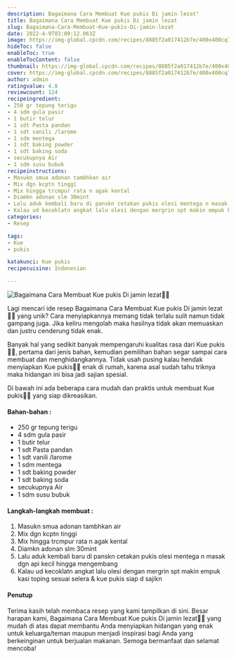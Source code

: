 ```yaml
---
description: Bagaimana Cara Membuat Kue pukis Di jamin lezat"
title: Bagaimana Cara Membuat Kue pukis Di jamin lezat
slug: Bagaimana-Cara-Membuat-Kue-pukis-Di-jamin-lezat
date: 2022-4-9T03:09:12.063Z
image: https://img-global.cpcdn.com/recipes/8885f2a017412b7e/400x400cq70/photo.jpg
hideToc: false
enableToc: true
enableTocContent: false
thumbnail: https://img-global.cpcdn.com/recipes/8885f2a017412b7e/400x400cq70/photo.jpg
cover: https://img-global.cpcdn.com/recipes/8885f2a017412b7e/400x400cq70/photo.jpg
author: admin
ratingvalue: 4.8
reviewcount: 124
recipeingredient:
- 250 gr tepung terigu
- 4 sdm gula pasir
- 1 butir telur
- 1 sdt Pasta pandan
- 1 sdt vanili /larome
- 1 sdm mentega
- 1 sdt baking powder
- 1 sdt baking soda
- secukupnya Air
- 1 sdm susu bubuk
recipeinstructions:
- Masukn smua adonan tambhkan air
- Mix dgn kcptn tinggi
- Mix hingga trcmpur rata n agak kental
- Diamkn adonan slm 30mint
- Lalu aduk kembali baru di panskn cetakan pukis olesi mentega n masak dgn api kecil hingga mengembang
- Kalau ud kecoklatn angkat lalu olesi dengan mergrin spt makin empuk kasi toping sesuai selera & kue pukis siap d sajikn
categories:
- Resep

tags:
- Kue
- pukis

katakunci: Kue pukis
recipecuisine: Indonesian

---
```


![Bagaimana Cara Membuat Kue pukis Di jamin lezat👩‍🍳](https://img-global.cpcdn.com/recipes/8885f2a017412b7e/400x400cq70/photo.jpg)

Lagi mencari ide resep Bagaimana Cara Membuat Kue pukis Di jamin lezat👩‍🍳 yang unik? Cara menyiapkannya memang tidak terlalu sulit namun tidak gampang juga. Jika keliru mengolah maka hasilnya tidak akan memuaskan dan justru cenderung tidak enak.

Banyak hal yang sedikit banyak mempengaruhi kualitas rasa dari Kue pukis👩‍🍳, pertama dari jenis bahan, kemudian pemilihan bahan segar sampai cara membuat dan menghidangkannya. Tidak usah pusing kalau hendak menyiapkan Kue pukis👩‍🍳 enak di rumah, karena asal sudah tahu triknya maka hidangan ini bisa jadi sajian spesial.

Di bawah ini ada beberapa cara mudah dan praktis untuk membuat Kue pukis👩‍🍳 yang siap dikreasikan.

<!--inarticleads1-->

#### Bahan-bahan :

- 250 gr tepung terigu
- 4 sdm gula pasir
- 1 butir telur
- 1 sdt Pasta pandan
- 1 sdt vanili /larome
- 1 sdm mentega
- 1 sdt baking powder
- 1 sdt baking soda
- secukupnya Air
- 1 sdm susu bubuk

<!--inarticleads2-->

#### Langkah-langkah membuat :

1. Masukn smua adonan tambhkan air
1. Mix dgn kcptn tinggi
1. Mix hingga trcmpur rata n agak kental
1. Diamkn adonan slm 30mint
1. Lalu aduk kembali baru di panskn cetakan pukis olesi mentega n masak dgn api kecil hingga mengembang
1. Kalau ud kecoklatn angkat lalu olesi dengan mergrin spt makin empuk kasi toping sesuai selera & kue pukis siap d sajikn

#### Penutup

Terima kasih telah membaca resep yang kami tampilkan di sini. Besar harapan kami, Bagaimana Cara Membuat Kue pukis Di jamin lezat👩‍🍳 yang mudah di atas dapat membantu Anda menyiapkan hidangan yang enak untuk keluarga/teman maupun menjadi inspirasi bagi Anda yang berkeinginan untuk berjualan makanan. Semoga bermanfaat dan selamat mencoba!